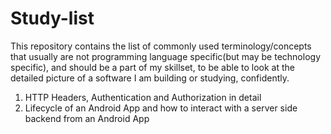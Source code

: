 # Study-list

This repository contains the list of commonly used terminology/concepts that usually are not programming language specific(but may be technology specific), and should be a part of my skillset, to be able to look at the detailed picture of a software I am building or studying, confidently.

1. HTTP Headers, Authentication and Authorization in detail
2. Lifecycle of an Android App and how to interact with a server side backend from an Android App
